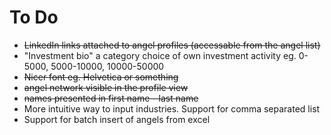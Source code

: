 # To Do
* ~~LinkedIn links attached to angel profiles (accessable from the angel list)~~
* "Investment bio" a category choice of own investment activity eg. 0-5000, 5000-10000, 10000-50000
* ~~Nicer font eg. Helvetica or something~~
* ~~angel network visible in the profile view~~ 
* ~~names presented in first name - last name~~
* More intuitive way to input industries. Support for comma separated list
* Support for batch insert of angels from excel